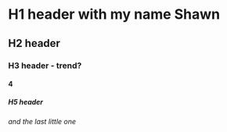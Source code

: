 
# H1 header with my name Shawn
## H2 header
### H3 header - trend?
#### 4
##### H5 header
###### and the last little one

